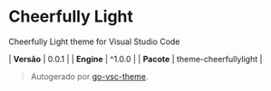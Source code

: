 # Cheerfully Light

Cheerfully Light theme for Visual Studio Code

| **Versão** | 0.0.1 |
| **Engine** | ^1.0.0 |
| **Pacote** | theme-cheerfullylight |

> Autogerado por [go-vsc-theme](https://github.com/natalbu/go-vsc-theme).
